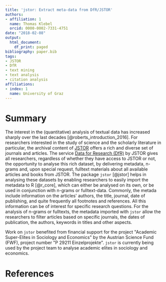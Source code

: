 ```yaml
---
title: 'jstor: Extract meta-data from DfR/JSTOR'
authors:
- affiliation: 1
  name: Thomas Klebel
  orcid: 0000-0002-7331-4751
date: "2018-02-08"
output:
  html_document:
    df_print: paged
bibliography: paper.bib
tags:
- JSTOR
- DfR
- text mining
- text analysis
- citation analysis
affiliations:
- index: 1
  name: University of Graz
---
```


# Summary
The interest in the (quantitative) analysis of textual data has increased
sharply over the last decades [@roberts_introduction_2016]. For researchers
interested in the study of science and the scholarly literature in particular,
the archival content of [JSTOR](http://www.jstor.org) offers a rich and diverse
set of journals and articles. The service 
[Data for Research (DfR)](http://www.jstor.org/dfr/) by JSTOR gives all 
researchers, regardless of whether they have access to JSTOR or not, the
opportunity to analyse this rich dataset, by delivering metadata,
n-grams and, upon special request, fulltext materials about all available
articles and books from JSTOR. The package `jstor` [@jstor] helps in
analysing these datasets by enabling researchers to easily import the metadata
to R [@r_core],
which can either be analysed on its own, or be used in conjunction with n-grams
or fulltext-data. Commonly, the metada include information
on the articles' authors, the title, journal, date of publishing, and quite
frequently all footnotes and references. All this information can be of interest
for specific research questions. For the analysis of n-grams or fulltexts,
the metadata imported with `jstor`
allow the researchers to
filter articles based on specific journals, the dates of publication, the
authors, keywords in titles and other aspects.

Work on `jstor` benefited from financial support for the project "Academic
Super-Elites in Sociology and Economics" by the Austrian Science Fund (FWF), 
project number "P 29211 Einzelprojekte". `jstor` is currently being used by
the project team to analyse academic elites in sociology and economics.



# References
